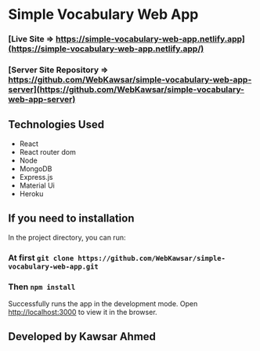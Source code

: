 # Simple Vocabulary Web App
### [Live Site => https://simple-vocabulary-web-app.netlify.app](https://simple-vocabulary-web-app.netlify.app/)
### [Server Site Repository => https://github.com/WebKawsar/simple-vocabulary-web-app-server](https://github.com/WebKawsar/simple-vocabulary-web-app-server)


## Technologies Used 
- React
- React router dom
- Node
- MongoDB
- Express.js
- Material Ui
- Heroku


## If you need to installation

In the project directory, you can run:

### At first `git clone https://github.com/WebKawsar/simple-vocabulary-web-app.git`
### Then `npm install`

Successfully runs the app in the development mode. Open [http://localhost:3000](http://localhost:3000) to view it in the browser.

## Developed by Kawsar Ahmed
